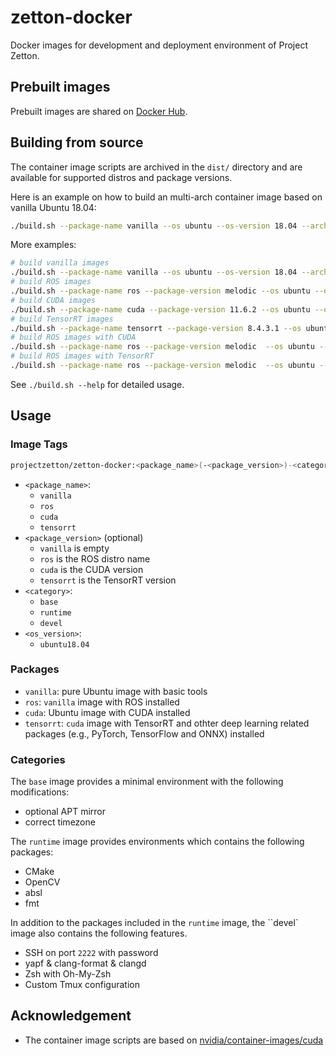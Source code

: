 # zetton-docker

Docker images for development and deployment environment of Project Zetton.

## Prebuilt images

Prebuilt images are shared on [Docker Hub](https://hub.docker.com/r/projectzetton/zetton-docker/tags?page=1&ordering=last_updated).

## Building from source

The container image scripts are archived in the `dist/` directory and are available for supported distros and package versions.

Here is an example on how to build an multi-arch container image based on vanilla Ubuntu 18.04:

```bash
./build.sh --package-name vanilla --os ubuntu --os-version 18.04 --arch amd64,arm64 --push
```

More examples:

```bash
# build vanilla images
./build.sh --package-name vanilla --os ubuntu --os-version 18.04 --arch amd64,arm64 --push
# build ROS images
./build.sh --package-name ros --package-version melodic --os ubuntu --os-version 18.04 --arch amd64,arm64 --push
# build CUDA images
./build.sh --package-name cuda --package-version 11.6.2 --os ubuntu --os-version 18.04 --arch amd64 --push
# build TensorRT images
./build.sh --package-name tensorrt --package-version 8.4.3.1 --os ubuntu --os-version 18.04 --arch amd64 --push --extra-args "--build-arg BASE_PACKAGE_VERSION=11.6.2"
# build ROS images with CUDA
./build.sh --package-name ros --package-version melodic  --os ubuntu --os-version 18.04 --arch amd64 --push --image-suffix cuda11.6.2 --extra-args "--build-arg BASE_PACKAGE=cuda-11.6.2"
# build ROS images with TensorRT
./build.sh --package-name ros --package-version melodic  --os ubuntu --os-version 18.04 --arch amd64 --push --image-suffix tensorrt8.4.3.1 --extra-args "--build-arg BASE_PACKAGE=tensorrt-8.4.3.1"
```

See `./build.sh --help` for detailed usage.

## Usage

### Image Tags

```bash
projectzetton/zetton-docker:<package_name>(-<package_version>)-<category>-<os_version>
```

- `<package_name>`:
  - `vanilla`
  - `ros`
  - `cuda`
  - `tensorrt`
- `<package_version>` (optional)
  - `vanilla` is empty
  - `ros` is the ROS distro name
  - `cuda` is the CUDA version
  - `tensorrt` is the TensorRT version
- `<category>`:
  - `base`
  - `runtime`
  - `devel`
- `<os_version>`:
  - `ubuntu18.04`

### Packages

- `vanilla`: pure Ubuntu image with basic tools
- `ros`: `vanilla` image with ROS installed
- `cuda`: Ubuntu image with CUDA installed
- `tensorrt`: `cuda` image with TensorRT and othter deep learning related packages (e.g., PyTorch, TensorFlow and ONNX) installed

### Categories

The `base` image provides a minimal environment with the following modifications:

- optional APT mirror
- correct timezone

The `runtime` image provides environments which contains the following packages:

- CMake
- OpenCV
- absl
- fmt

In addition to the packages included in the `runtime` image, the ``devel` image also contains the following features.

- SSH on port `2222` with password
- yapf & clang-format & clangd
- Zsh with Oh-My-Zsh
- Custom Tmux configuration

## Acknowledgement

- The container image scripts are based on [nvidia/container-images/cuda](https://gitlab.com/nvidia/container-images/cuda)
